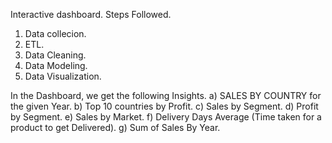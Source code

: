 Interactive dashboard.
Steps Followed.
1) Data collecion.
2) ETL.
3) Data Cleaning.
4) Data Modeling.
5) Data Visualization.

In the Dashboard, we get the following Insights.
a) SALES BY COUNTRY for the given Year.
b) Top 10 countries by Profit.
c) Sales by Segment.
d) Profit by Segment.
e) Sales by Market.
f) Delivery Days Average (Time taken for a product to get Delivered).
g) Sum of Sales By Year.
